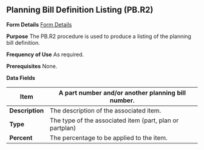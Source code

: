 ## Planning Bill Definition Listing (PB.R2)
<PageHeader />

**Form Details**
[Form Details](../PB-R2-1/README.md)

**Purpose**
The PB.R2 procedure is used to produce a listing of the planning bill
definition.

**Frequency of Use**
As required.

**Prerequisites**
None.

**Data Fields**

| **Item**        | A part number and/or another planning bill number.       |
| --------------- | -------------------------------------------------------- |
| **Description** | The description of the associated item.                  |
| **Type**        | The type of the associated item (part, plan or partplan) |
| **Percent**     | The percentage to be applied to the item.                |

<badge text= "Version 8.10.57 " vertical="middle" />

<PageFooter />
